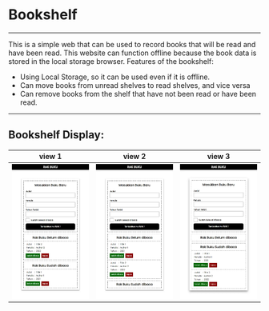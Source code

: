 # Bookshelf
---
This is a simple web that can be used to record books that will be read and have been read.
This website can function offline because the book data is stored in the local storage browser. Features of the bookshelf:

- Using Local Storage, so it can be used even if it is offline.
- Can move books from unread shelves to read shelves, and vice versa
- Can remove books from the shelf that have not been read or have been read.

---
Bookshelf Display:
-
view 1 | view 2 |  view 3
| -- | -- | -- |
<img src="https://github.com/khairulhabibie/Bookshelf-App/blob/main/src/img/img-rakbuku%20(1).webp" /> | <img src="https://github.com/khairulhabibie/Bookshelf-App/blob/main/src/img/img-rakbuku%20(2).webp"/> | <img src="https://github.com/khairulhabibie/Bookshelf-App/blob/main/src/img/img-rakbuku%20(3).webp" />
